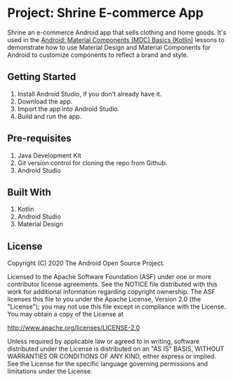 # Project: Shrine E-commerce App
Shrine  an e-commerce Android app that sells clothing and home goods.
It's used in the 
[Android: Material Components (MDC) Basics (Kotlin)](https://material.io/resources/tutorials#android-kotlin) lessons to demonstrate how to use Material Design and Material Components for Android to customize components to reflect a brand and style.

## Getting Started
1. Install Android Studio, if you don't already have it.
2. Download the app.
3. Import the app into Android Studio.
4. Build and run the app.

## Pre-requisites
1. Java Development Kit
2. Git version control for cloning the repo from Github.
3. Android Studio

## Built With
1. Kotlin
2. Android Studio
3. Material Design

License
-------

Copyright (C) 2020 The Android Open Source Project.

Licensed to the Apache Software Foundation (ASF) under one or more contributor
license agreements.  See the NOTICE file distributed with this work for
additional information regarding copyright ownership.  The ASF licenses this
file to you under the Apache License, Version 2.0 (the "License"); you may not
use this file except in compliance with the License.  You may obtain a copy of
the License at

  http://www.apache.org/licenses/LICENSE-2.0

Unless required by applicable law or agreed to in writing, software
distributed under the License is distributed on an "AS IS" BASIS, WITHOUT
WARRANTIES OR CONDITIONS OF ANY KIND, either express or implied.  See the
License for the specific language governing permissions and limitations under
the License.

